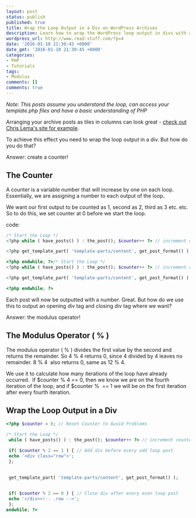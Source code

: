 ```yaml
---
layout: post
status: publish
published: true
title: Wrap the Loop Output in a Div on WordPress Archives
description: Learn how to wrap the WordPress loop output in divs with a column layout
wordpress_url: http://www.read-stuff.com/?p=4
date: '2016-01-10 21:30:45 +0000'
date_gmt: '2016-01-10 21:30:45 +0000'
categories:
- PHP
- Tutorials
tags:
- Modulus
comments: []
comments: true
---
```


*Note: This posts assume you understand the loop, can access your template.php files and have a basic understanding of PHP*

Arranging your archive posts as tiles in columns can look great - [check out Chris Lema's site for example](https://chrislema.com/blog/).


To achieve this effect you need to wrap the loop output in a div. But how do you do that?

Answer: create a counter!

## The Counter
A counter is a variable number that will increase by one on each loop. Essentially, we are assigning a number to each output of the loop.

We want our first output to be counted as 1, second as 2, third as 3 etc. etc. So to do this, we set counter at 0 before we start the loop.

code:


```php
/* Start the Loop */
<?php while ( have_posts() ) : the_post(); $counter++ ?> // increment counter by one on each loop

<?php get_template_part( 'template-parts/content', get_post_format() ); ?>

<?php endwhile; ?>/* Start the Loop */
<?php while ( have_posts() ) : the_post(); $counter++ ?> // increment counter by one on each loop

<?php get_template_part( 'template-parts/content', get_post_format() ); ?>

<?php endwhile; ?>
```

Each post will now be outputted with a number. Great. But how do we use this to output an opening div tag and closing div tag where we want?

Answer: the modulus operator!

## The Modulus Operator ( % )

The modulus operator ( % ) divides the first value by the second and returns the remainder. So 4 % 4 returns 0, since 4 divided by 4 leaves no remainder. 8 % 4  also returns 0, same as 12 % 4.

We use it to calculate how many iterations of the loop have already occurred.  If $counter % 4 == 0, then we know we are on the fourth iteration of the loop, and if $counter %  == 1 we will be on the first iteration after every fourth iteration.

## Wrap the Loop Output in a Div

```php
<?php $counter = 0; // Reset Counter to Avoid Problems

/* Start the Loop */ 
 while ( have_posts() ) : the_post(); $counter++ ?> // increment counter by one on each loop

 if( $counter % 2 == 1 ) { // Add div before every odd loop post
 echo '<div class="row">';
 }; 
 

 get_template_part( 'template-parts/content', get_post_format() );
 

 if( $counter % 2 == 0 ) { // Close div after every even loop post
 echo '</div><!-- .row -->';
 }; 
endwhile; ?>
```
